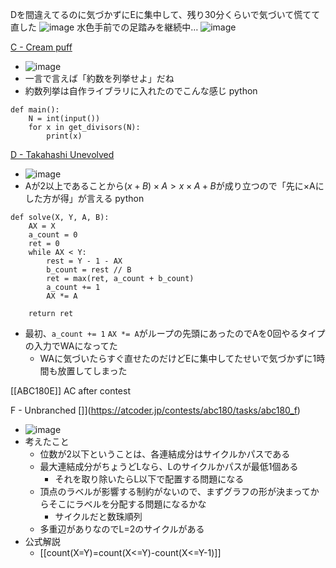 
Dを間違えてるのに気づかずにEに集中して、残り30分くらいで気づいて慌てて直した
![image](https://gyazo.com/7a99a330842d06c816d8b2e7463ceefd/thumb/1000)
水色手前での足踏みを継続中…
![image](https://gyazo.com/be704e75e3126bb5928898936b33951e/thumb/1000)

[C - Cream puff](https://atcoder.jp/contests/abc180/tasks/abc180_c)
- ![image](https://gyazo.com/0ca2c8bea32656c1f05ffa66447bdffc/thumb/1000)
- 一言で言えば「約数を列挙せよ」だね
- 約数列挙は自作ライブラリに入れたのでこんな感じ
python

```
def main():
    N = int(input())
    for x in get_divisors(N):
        print(x)
```


[D - Takahashi Unevolved](https://atcoder.jp/contests/abc180/tasks/abc180_d)
- ![image](https://gyazo.com/8f06a617ab10a812d76a3db89b088612/thumb/1000)
- Aが2以上であることから$(x + B) \times A > x \times A + B$が成り立つので「先に×Aにした方が得」が言える
python

```
def solve(X, Y, A, B):
    AX = X
    a_count = 0
    ret = 0
    while AX < Y:
        rest = Y - 1 - AX
        b_count = rest // B
        ret = max(ret, a_count + b_count)
        a_count += 1
        AX *= A

    return ret
```

- 最初、`a_count += 1` `AX *= A`がループの先頭にあったのでAを0回やるタイプの入力でWAになってた
    - WAに気づいたらすぐ直せたのだけどEに集中してたせいで気づかずに1時間も放置してしまった

[[ABC180E]] AC after contest

F - Unbranched []](https://atcoder.jp/contests/abc180/tasks/abc180_f)
- ![image](https://gyazo.com/35303867fe0d84984d1e647509bfda0a/thumb/1000)
- 考えたこと
    - 位数が2以下ということは、各連結成分はサイクルかパスである
    - 最大連結成分がちょうどLなら、Lのサイクルかパスが最低1個ある
        - それを取り除いたらL以下で配置する問題になる
    - 頂点のラベルが影響する制約がないので、まずグラフの形が決まってからそこにラベルを分配する問題になるかな
        - サイクルだと数珠順列
    - 多重辺がありなのでL=2のサイクルがある
- 公式解説
    - [[count(X=Y)=count(X<=Y)-count(X<=Y-1)]]

